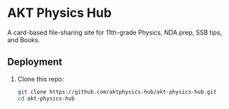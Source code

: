 # AKT Physics Hub

A card-based file-sharing site for 11th-grade Physics, NDA prep, SSB tips, and Books.

## Deployment

1. Clone this repo:
   ```bash
   git clone https://github.com/aktphysics-hub/akt-physics-hub.git
   cd akt-physics-hub
